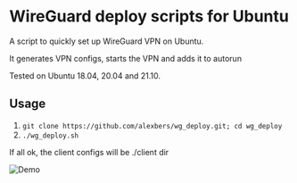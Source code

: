# WireGuard deploy scripts for Ubuntu #

A script to quickly set up WireGuard VPN on Ubuntu.

It generates VPN configs, starts the VPN and adds it to autorun

Tested on Ubuntu 18.04, 20.04 and 21.10.

## Usage ##
    
1. `git clone https://github.com/alexbers/wg_deploy.git; cd wg_deploy`
2. `./wg_deploy.sh`

If all ok, the client configs will be ./client dir

![Demo](https://alexbers.com/wg.png)


